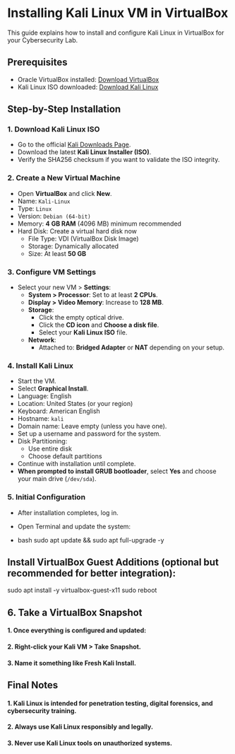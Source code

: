 # Installing Kali Linux VM in VirtualBox

This guide explains how to install and configure Kali Linux in VirtualBox for your Cybersecurity Lab.

## Prerequisites
- Oracle VirtualBox installed: [Download VirtualBox](https://www.virtualbox.org/wiki/Downloads)
- Kali Linux ISO downloaded: [Download Kali Linux](https://www.kali.org/get-kali/)

## Step-by-Step Installation

### 1. Download Kali Linux ISO
- Go to the official [Kali Downloads Page](https://www.kali.org/get-kali/).
- Download the latest **Kali Linux Installer (ISO)**.
- Verify the SHA256 checksum if you want to validate the ISO integrity.

### 2. Create a New Virtual Machine
- Open **VirtualBox** and click **New**.
- Name: `Kali-Linux`
- Type: `Linux`
- Version: `Debian (64-bit)`
- Memory: **4 GB RAM** (4096 MB) minimum recommended
- Hard Disk: Create a virtual hard disk now
  - File Type: VDI (VirtualBox Disk Image)
  - Storage: Dynamically allocated
  - Size: At least **50 GB**

### 3. Configure VM Settings
- Select your new VM > **Settings**:
  - **System > Processor**: Set to at least **2 CPUs**.
  - **Display > Video Memory**: Increase to **128 MB**.
  - **Storage**:
    - Click the empty optical drive.
    - Click the **CD icon** and **Choose a disk file**.
    - Select your **Kali Linux ISO** file.
  - **Network**:
    - Attached to: **Bridged Adapter** or **NAT** depending on your setup.

### 4. Install Kali Linux
- Start the VM.
- Select **Graphical Install**.
- Language: English
- Location: United States (or your region)
- Keyboard: American English
- Hostname: `kali`
- Domain name: Leave empty (unless you have one).
- Set up a username and password for the system.
- Disk Partitioning:
  - Use entire disk
  - Choose default partitions
- Continue with installation until complete.
- **When prompted to install GRUB bootloader**, select **Yes** and choose your main drive (`/dev/sda`).

### 5. Initial Configuration
- After installation completes, log in.
- Open Terminal and update the system:

- bash
sudo apt update && sudo apt full-upgrade -y

## Install VirtualBox Guest Additions (optional but recommended for better integration):

sudo apt install -y virtualbox-guest-x11
sudo reboot

## 6. Take a VirtualBox Snapshot
#### 1. Once everything is configured and updated:

#### 2. Right-click your Kali VM > Take Snapshot.

#### 3. Name it something like Fresh Kali Install.

## Final Notes

#### 1. Kali Linux is intended for penetration testing, digital forensics, and cybersecurity training.

#### 2. Always use Kali Linux responsibly and legally.

#### 3. Never use Kali Linux tools on unauthorized systems.


